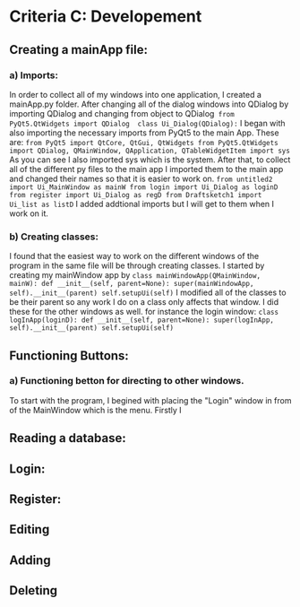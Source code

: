 Criteria C: Developement
==
## Creating a mainApp file:
### a) Imports: 
In order to collect all of my windows into one application, I created a mainApp.py folder. After changing all of the dialog windows into QDialog by importing QDialog and changing from object to QDialog`
from PyQt5.QtWidgets import QDialog 
class Ui_Dialog(QDialog):`
I began with also importing the necessary imports from PyQt5 to the main App. These are: 
`from PyQt5 import QtCore, QtGui, QtWidgets
from PyQt5.QtWidgets import QDialog, QMainWindow, QApplication, QTableWidgetItem
import sys`
As you can see I also imported sys which is the system. After that, to collect all of the different py files to the main app I imported them to the main app and changed their names so that it is easier to work on.
`from untitled2 import Ui_MainWindow as mainW
from login import Ui_Dialog as loginD
from register import Ui_Dialog as regD
from Draftsketch1 import Ui_list as listD`
I added addtional imports but I will get to them when I work on it. 

### b) Creating classes:
I found that the easiest way to work on the different windows of the program in the same file will be through creating classes. I started by creating my mainWindow app by 
`class mainWindowApp(QMainWindow, mainW):
    def __init__(self, parent=None):
        super(mainWindowApp, self).__init__(parent)
        self.setupUi(self)`
I modified all of the classes to be their parent so any work I do on a class only affects that window. I did these for the other windows as well. for instance the login window:
`class logInApp(loginD):
    def __init__(self, parent=None):
        super(logInApp, self).__init__(parent)
        self.setupUi(self)`



## Functioning Buttons:
### a) Functioning betton for directing to other windows.
To start with the program, I begined with placing the "Login" window in from of the MainWindow which is the menu. Firstly I
## Reading a database:

## Login:

## Register:

## Editing

## Adding

## Deleting
